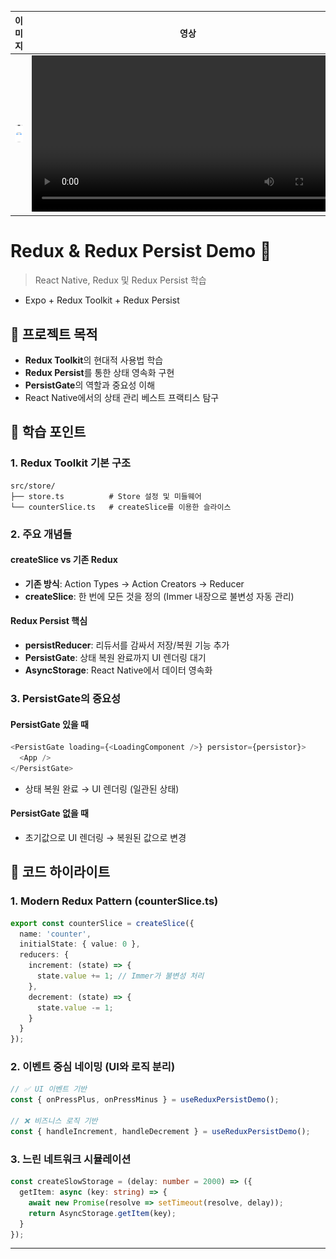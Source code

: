 |이미지|영상|
|-|-|
|<img src="./images/redux-persist-1.png" width=300 /> |<video src="./images/redux-persist-1.mp4" controls width="500" />|



# Redux & Redux Persist Demo 📱

> React Native, Redux 및 Redux Persist 학습
- Expo + Redux Toolkit + Redux Persist

## 🎯 프로젝트 목적

- **Redux Toolkit**의 현대적 사용법 학습
- **Redux Persist**를 통한 상태 영속화 구현
- **PersistGate**의 역할과 중요성 이해
- React Native에서의 상태 관리 베스트 프랙티스 탐구

## 📖 학습 포인트

### 1. Redux Toolkit 기본 구조
```
src/store/
├── store.ts          # Store 설정 및 미들웨어
└── counterSlice.ts   # createSlice를 이용한 슬라이스
```

### 2. 주요 개념들

#### createSlice vs 기존 Redux
- **기존 방식**: Action Types → Action Creators → Reducer
- **createSlice**: 한 번에 모든 것을 정의 (Immer 내장으로 불변성 자동 관리)

#### Redux Persist 핵심
- **persistReducer**: 리듀서를 감싸서 저장/복원 기능 추가
- **PersistGate**: 상태 복원 완료까지 UI 렌더링 대기
- **AsyncStorage**: React Native에서 데이터 영속화

### 3. PersistGate의 중요성

#### PersistGate 있을 때
```typescript
<PersistGate loading={<LoadingComponent />} persistor={persistor}>
  <App />
</PersistGate>
```
- 상태 복원 완료 → UI 렌더링 (일관된 상태)

#### PersistGate 없을 때
- 초기값으로 UI 렌더링 → 복원된 값으로 변경

## 🔧 코드 하이라이트

### 1. Modern Redux Pattern (counterSlice.ts)
```typescript
export const counterSlice = createSlice({
  name: 'counter',
  initialState: { value: 0 },
  reducers: {
    increment: (state) => {
      state.value += 1; // Immer가 불변성 처리
    },
    decrement: (state) => {
      state.value -= 1;
    }
  }
});
```

### 2. 이벤트 중심 네이밍 (UI와 로직 분리)
```typescript
// ✅ UI 이벤트 기반
const { onPressPlus, onPressMinus } = useReduxPersistDemo();

// ❌ 비즈니스 로직 기반  
const { handleIncrement, handleDecrement } = useReduxPersistDemo();
```

### 3. 느린 네트워크 시뮬레이션
```typescript
const createSlowStorage = (delay: number = 2000) => ({
  getItem: async (key: string) => {
    await new Promise(resolve => setTimeout(resolve, delay));
    return AsyncStorage.getItem(key);
  }
});
```
---
